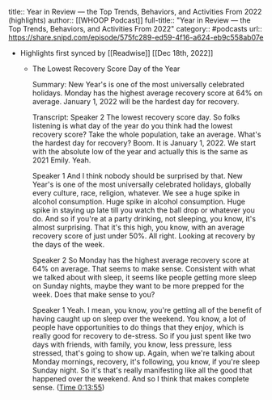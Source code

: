 title:: Year in Review —  the Top Trends, Behaviors, and Activities From 2022 (highlights)
author:: [[WHOOP Podcast]]
full-title:: "Year in Review —  the Top Trends, Behaviors, and Activities From 2022"
category:: #podcasts
url:: https://share.snipd.com/episode/575fc289-ed59-4f16-a624-eb9c558ab07e

- Highlights first synced by [[Readwise]] [[Dec 18th, 2022]]
	- The Lowest Recovery Score Day of the Year
	  
	  Summary:
	  New Year's is one of the most universally celebrated holidays. Monday has the highest average recovery score at 64% on average. January 1, 2022 will be the hardest day for recovery.
	  
	  Transcript:
	  Speaker 2
	  The lowest recovery score day. So folks listening is what day of the year do you think had the lowest recovery score? Take the whole population, take an average. What's the hardest day for recovery? Boom. It is January 1, 2022. We start with the absolute low of the year and actually this is the same as 2021 Emily. Yeah.
	  
	  Speaker 1
	  And I think nobody should be surprised by that. New Year's is one of the most universally celebrated holidays, globally every culture, race, religion, whatever. We see a huge spike in alcohol consumption. Huge spike in alcohol consumption. Huge spike in staying up late till you watch the ball drop or whatever you do. And so if you're at a party drinking, not sleeping, you know, it's almost surprising. That it's this high, you know, with an average recovery score of just under 50%. All right. Looking at recovery by the days of the week.
	  
	  Speaker 2
	  So Monday has the highest average recovery score at 64% on average. That seems to make sense. Consistent with what we talked about with sleep, it seems like people getting more sleep on Sunday nights, maybe they want to be more prepped for the week. Does that make sense to you?
	  
	  Speaker 1
	  Yeah. I mean, you know, you're getting all of the benefit of having caught up on sleep over the weekend. You know, a lot of people have opportunities to do things that they enjoy, which is really good for recovery to de-stress. So if you just spent like two days with friends, with family, you know, less pressure, less stressed, that's going to show up. Again, when we're talking about Monday mornings, recovery, it's following, you know, if you're sleep Sunday night. So it's that's really manifesting like all the good that happened over the weekend. And so I think that makes complete sense. ([Time 0:13:55](https://share.snipd.com/snip/ec0367cd-e47b-4923-8045-8a0905c0134c))